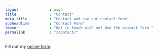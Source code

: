 ```yaml
---
layout              : page
title               : "Contact"
meta_title          : "Contact and use our contact form"
subheadline         : "Contact Form"
teaser              : "Get in touch with me? Use the contact form."
permalink           : "/contact/"
---
```

<div id="wufoo-z1827y4c10vvnto"> Fill out my <a href="https://feateq.wufoo.com/forms/z1827y4c10vvnto">online form</a>. </div> <script type="text/javascript"> var z1827y4c10vvnto; (function(d, t) { var s = d.createElement(t), options = { 'userName':'feateq', 'formHash':'z1827y4c10vvnto', 'autoResize':true, 'height':'434', 'async':true, 'host':'wufoo.com', 'header':'show', 'ssl':true }; s.src = ('https:' == d.location.protocol ?'https://':'http://') + 'secure.wufoo.com/scripts/embed/form.js'; s.onload = s.onreadystatechange = function() { var rs = this.readyState; if (rs) if (rs != 'complete') if (rs != 'loaded') return; try { z1827y4c10vvnto = new WufooForm(); z1827y4c10vvnto.initialize(options); z1827y4c10vvnto.display(); } catch (e) { } }; var scr = d.getElementsByTagName(t)[0], par = scr.parentNode; par.insertBefore(s, scr); })(document, 'script'); </script>